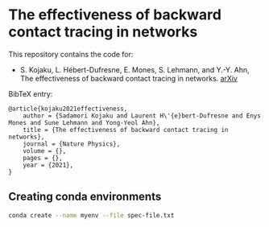 # The effectiveness of backward contact tracing in networks

This repository contains the code for: 

- S. Kojaku, L. Hébert-Dufresne, E. Mones, S. Lehmann, and Y.-Y. Ahn, The effectiveness of backward contact tracing in networks. [arXiv](https://arxiv.org/abs/2005.02362)

BibTeX entry:

```
@article{kojaku2021effectiveness,
    author = {Sadamori Kojaku and Laurent H\'{e}bert-Dufresne and Enys Mones and Sune Lehmann and Yong-Yeol Ahn},
    title = {The effectiveness of backward contact tracing in networks},
    journal = {Nature Physics},
    volume = {},
    pages = {},
    year = {2021},
}
```

## Creating conda environments

```sh
conda create --name myenv --file spec-file.txt
```
